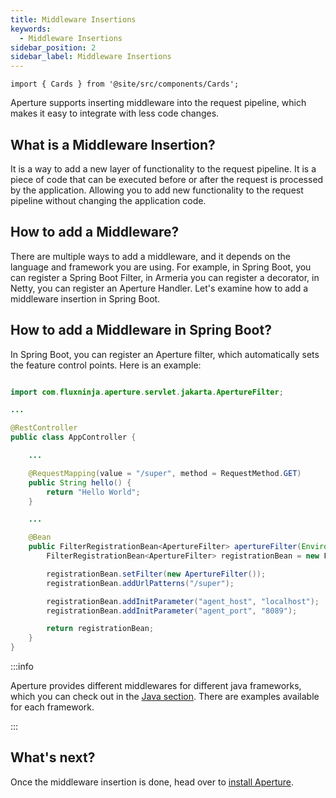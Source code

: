 ```yaml
---
title: Middleware Insertions
keywords:
  - Middleware Insertions
sidebar_position: 2
sidebar_label: Middleware Insertions
---
```


```mdx-code-block
import { Cards } from '@site/src/components/Cards';
```

Aperture supports inserting middleware into the request pipeline, which makes it
easy to integrate with less code changes.

<!-- vale off -->

## What is a Middleware Insertion?

<!-- vale on -->

It is a way to add a new layer of functionality to the request pipeline. It is a
piece of code that can be executed before or after the request is processed by
the application. Allowing you to add new functionality to the request pipeline
without changing the application code.

<!-- vale off -->

## How to add a Middleware?

<!-- vale of -->

There are multiple ways to add a middleware, and it depends on the language and
framework you are using. For example, in Spring Boot, you can register a Spring
Boot Filter, in Armeria you can register a decorator, in Netty, you can register
an Aperture Handler. Let's examine how to add a middleware insertion in Spring
Boot.

<!-- vale off -->

## How to add a Middleware in Spring Boot?

<!-- vale on -->

In Spring Boot, you can register an Aperture filter, which automatically sets
the feature control points. Here is an example:

```java

import com.fluxninja.aperture.servlet.jakarta.ApertureFilter;

...

@RestController
public class AppController {

    ...

    @RequestMapping(value = "/super", method = RequestMethod.GET)
    public String hello() {
        return "Hello World";
    }

    ...

    @Bean
    public FilterRegistrationBean<ApertureFilter> apertureFilter(Environment env){
        FilterRegistrationBean<ApertureFilter> registrationBean = new FilterRegistrationBean<>();

        registrationBean.setFilter(new ApertureFilter());
        registrationBean.addUrlPatterns("/super");

        registrationBean.addInitParameter("agent_host", "localhost");
        registrationBean.addInitParameter("agent_port", "8089");

        return registrationBean;
    }
}
```

:::info

Aperture provides different middlewares for different java frameworks, which you
can check out in the [Java section](/integrations/sdk/java/java.md). There are
examples available for each framework.

:::

<!-- vale off -->

## What's next?

<!-- vale on -->

Once the middleware insertion is done, head over to
[install Aperture](/get-started/installation/installation.md).
